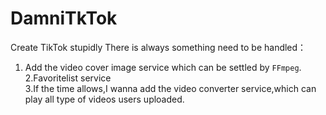 # DamniTkTok
Create TikTok stupidly
There is always something need to be handled：
1. Add the video cover image service which can be settled by `FFmpeg`.  
2.Favoritelist service  
3.If the time allows,I wanna add the video converter service,which can play all type of videos users uploaded.  
